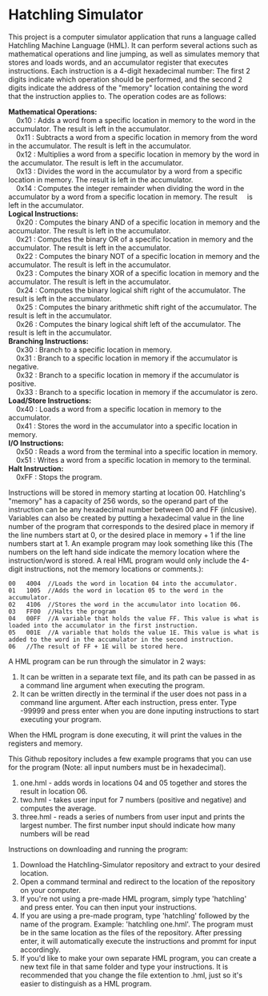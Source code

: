 # Hatchling Simulator
This project is a computer simulator application that runs a language called Hatchling Machine Language (HML). It can perform several actions such as mathematical operations and line jumping, as well as simulates memory that stores and loads words, and an accumulator register that executes instructions. Each instruction is a 4-digit hexadecimal number: The first 2 digits indicate which operation should be performed, and the second 2 digits indicate the address of the "memory" location containing the word that the instruction applies to. The operation codes are as follows:

**Mathematical Operations:**  
&nbsp;&nbsp;&nbsp;&nbsp;0x10 : Adds a word from a specific location in memory to the word in the accumulator. The result is left in the accumulator.  
&nbsp;&nbsp;&nbsp;&nbsp;0x11 : Subtracts a word from a specific location in memory from the word in the accumulator. The result is left in the accumulator.  
&nbsp;&nbsp;&nbsp;&nbsp;0x12 : Multiplies a word from a specific location in memory by the word in the accumulator. The result is left in the accumulator.  
&nbsp;&nbsp;&nbsp;&nbsp;0x13 : Divides the word in the accumulator by a word from a specific location in memory. The result is left in the accumulator.  
&nbsp;&nbsp;&nbsp;&nbsp;0x14 : Computes the integer remainder when dividing the word in the accumulator by a word from a specific location in memory. The result &nbsp;&nbsp;&nbsp;&nbsp;is left in the accumulator.  
**Logical Instructions:**  
&nbsp;&nbsp;&nbsp;&nbsp;0x20 : Computes the binary AND of a specific location in memory and the accumulator. The result is left in the accumulator.  
&nbsp;&nbsp;&nbsp;&nbsp;0x21 : Computes the binary OR of a specific location in memory and the accumulator. The result is left in the accumulator.  
&nbsp;&nbsp;&nbsp;&nbsp;0x22 : Computes the binary NOT of a specific location in memory and the accumulator. The result is left in the accumulator.  
&nbsp;&nbsp;&nbsp;&nbsp;0x23 : Computes the binary XOR of a specific location in memory and the accumulator. The result is left in the accumulator.  
&nbsp;&nbsp;&nbsp;&nbsp;0x24 : Computes the binary logical shift right of the accumulator. The result is left in the accumulator.  
&nbsp;&nbsp;&nbsp;&nbsp;0x25 : Computes the binary arithmetic shift right of the accumulator. The result is left in the accumulator.  
&nbsp;&nbsp;&nbsp;&nbsp;0x26 : Computes the binary logical shift left of the accumulator. The result is left in the accumulator.  
**Branching Instructions:**  
&nbsp;&nbsp;&nbsp;&nbsp;0x30 : Branch to a specific location in memory.  
&nbsp;&nbsp;&nbsp;&nbsp;0x31 : Branch to a specific location in memory if the accumulator is negative.  
&nbsp;&nbsp;&nbsp;&nbsp;0x32 : Branch to a specific location in memory if the accumulator is positive.  
&nbsp;&nbsp;&nbsp;&nbsp;0x33 : Branch to a specific location in memory if the accumulator is zero.  
**Load/Store Instructions:**  
&nbsp;&nbsp;&nbsp;&nbsp;0x40 : Loads a word from a specific location in memory to the accumulator.  
&nbsp;&nbsp;&nbsp;&nbsp;0x41 : Stores the word in the accumulator into a specific location in memory.  
**I/O Instructions:**  
&nbsp;&nbsp;&nbsp;&nbsp;0x50 : Reads a word from the terminal into a specific location in memory.  
&nbsp;&nbsp;&nbsp;&nbsp;0x51 : Writes a word from a specific location in memory to the terminal.  
**Halt Instruction:**  
&nbsp;&nbsp;&nbsp;&nbsp;0xFF : Stops the program.  

Instructions will be stored in memory starting at location 00. Hatchling's "memory" has a capacity of 256 words, so the operand part of the instruction can be any hexadecimal number between 00 and FF (inlcusive). Variables can also be created by putting a hexadecimal value in the line number of the program that corresponds to the desired place in memory if the line numbers start at 0, or the desired place in memory + 1 if the line numbers start at 1.
An example program may look something like this (The numbers on the left hand side indicate the memory location where the instruction/word is stored. A real HML program would only include the 4-digit instructions, not the memory locations or comments.):
```
00   4004  //Loads the word in location 04 into the accumulator.  
01   1005  //Adds the word in location 05 to the word in the accumulator.  
02   4106  //Stores the word in the accumulator into location 06.  
03   FF00  //Halts the program  
04   00FF  //A variable that holds the value FF. This value is what is loaded into the accumulator in the first instruction.  
05   001E  //A variable that holds the value 1E. This value is what is added to the word in the accumulator in the second instruction.  
06   //The result of FF + 1E will be stored here.  
```
A HML program can be run through the simulator in 2 ways:
1. It can be written in a separate text file, and its path can be passed in as a command line argument when executing the program.
2. It can be written directly in the terminal if the user does not pass in a command line argument. After each instruction, press enter. Type -99999 and press enter when you are done inputing instructions to start executing your program.

When the HML program is done executing, it will print the values in the registers and memory.

This Github repository includes a few example programs that you can use for the program (Note: all input numbers must be in hexadecimal).
1. one.hml - adds words in locations 04 and 05 together and stores the result in location 06.
2. two.hml - takes user input for 7 numbers (positive and negative) and computes the average.
3. three.hml - reads a series of numbers from user input and prints the largest number. The first number input should indicate how many numbers will be read

Instructions on downloading and running the program:
1. Download the Hatchling-Simulator repository and extract to your desired location.
2. Open a command terminal and redirect to the location of the repository on your computer.
3. If you're not using a pre-made HML program, simply type 'hatchling' and press enter. You can then input your instructions.
4. If you are using a pre-made program, type 'hatchling' followed by the name of the program. Example: 'hatchling one.hml'. The program must be in the same location as the files of the repository. After pressing enter, it will automatically execute the instructions and prommt for input accordingly.
5. If you'd like to make your own separate HML program, you can create a new text file in that same folder and type your instructions. It is recommended that you change the file extention to .hml, just so it's easier to distinguish as a HML program.
